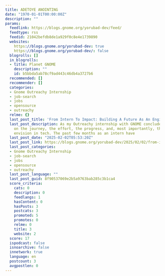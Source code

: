 ```yaml
---
title: ADETOYE ANOINTING
date: "1970-01-01T00:00:00Z"
description: ""
params:
  feedlink: https://blogs.gnome.org/yorubad-dev/feed/
  feedtype: rss
  feedid: 21042befdb8de1a929f0c8e4e1739890
  websites:
    https://blogs.gnome.org/yorubad-dev: true
    https://blogs.gnome.org/yorubad-dev/: false
  blogrolls: []
  in_blogrolls:
  - title: Planet GNOME
    description: ""
    id: b5bbda5ab78cf9ad443c46db4a3727b6
  recommended: []
  recommender: []
  categories:
  - Gnome Outreachy Internship
  - job-search
  - jobs
  - opensource
  - outreachy
  relme: {}
  last_post_title: 'From Intern To Impact: Building A Future As An Engineer'
  last_post_description: As my Outreachy internship with GNOME concludes, I’m reflecting
    on the journey, the effort, the progress, and, most importantly, the future I
    envision in tech. The past few months as an intern have
  last_post_date: "2025-02-02T05:53:20Z"
  last_post_link: https://blogs.gnome.org/yorubad-dev/2025/02/02/from-intern-to-impact-building-a-future-as-an-engineer/
  last_post_categories:
  - Gnome Outreachy Internship
  - job-search
  - jobs
  - opensource
  - outreachy
  last_post_language: ""
  last_post_guid: 8f90537069e2b5a9763bab285c3b1ca4
  score_criteria:
    cats: 0
    description: 0
    feedlangs: 1
    hasContent: 0
    hasPosts: 3
    postcats: 3
    promoted: 5
    promotes: 0
    relme: 0
    title: 3
    website: 2
  score: 17
  ispodcast: false
  isnoarchive: false
  innetwork: true
  language: en
  postcount: 3
  avgpostlen: 0
---
```

